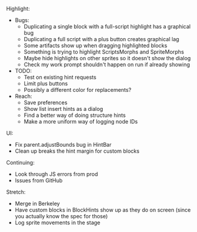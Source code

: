 Highlight:
* Bugs:
  * Duplicating a single block with a full-script highlight has a graphical bug
  * Duplicating a full script with a plus button creates graphical lag
  * Some artifacts show up when dragging highlighted blocks
  * Something is trying to highlight ScriptsMorphs and SpriteMorphs
  * Maybe hide highlights on other sprites so it doesn't show the dialog
  * Check my work prompt shouldn't happen on run if already showing
* TODO:
  * Test on existing hint requests
  * Limit plus buttons
  * Possibly a different color for replacements?
* Reach:
  * Save preferences
  * Show list insert hints as a dialog
  * Find a better way of doing structure hints
  * Make a more uniform way of logging node IDs

UI:
* Fix parent.adjustBounds bug in HintBar
* Clean up breaks the hint margin for custom blocks

Continuing:
* Look through JS errors from prod
* Issues from GitHub

Stretch:
* Merge in Berkeley
* Have custom blocks in BlockHints show up as they do on screen (since you
actually know the spec for those)
* Log sprite movements in the stage
